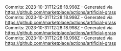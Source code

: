 Commits: 2023-10-31T12:28:18.998Z - Generated via https://github.com/marketplace/actions/artificial-grass
<br>
Commits: 2023-10-31T12:28:18.998Z - Generated via https://github.com/marketplace/actions/artificial-grass
<br>
Commits: 2023-10-31T12:28:18.998Z - Generated via https://github.com/marketplace/actions/artificial-grass
<br>
Commits: 2023-10-31T12:28:18.998Z - Generated via https://github.com/marketplace/actions/artificial-grass
<br>
